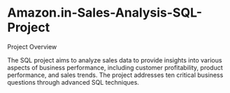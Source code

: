 # Amazon.in-Sales-Analysis-SQL-Project
Project Overview

The SQL project aims to analyze sales data to provide insights into various aspects of business performance, including customer profitability, product performance, and sales trends.
The project addresses ten critical business questions through advanced SQL techniques.
